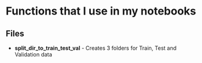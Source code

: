 # Functions that I use in my notebooks
## Files 
* **split_dir_to_train_test_val** - Creates 3 folders for Train, Test and Validation data
